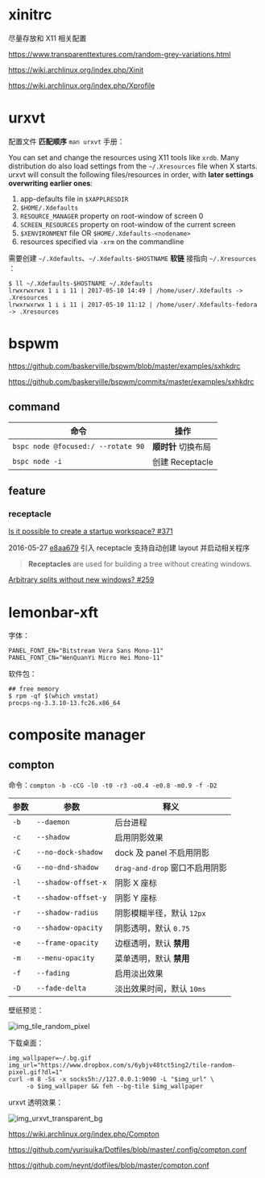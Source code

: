 
# xinitrc

尽量存放和 X11 相关配置

https://www.transparenttextures.com/random-grey-variations.html

https://wiki.archlinux.org/index.php/Xinit

https://wiki.archlinux.org/index.php/Xprofile

# urxvt

配置文件 **匹配顺序** `man urxvt` 手册：

You can set and change the resources using X11 tools like `xrdb`. Many distribution do also load settings from the `~/.Xresources` file when X starts. urxvt will consult the following files/resources in order, with **later settings overwriting earlier ones**:

1. app-defaults file in `$XAPPLRESDIR`
2. `$HOME/.Xdefaults`
3. `RESOURCE_MANAGER` property on root-window of screen 0
4. `SCREEN_RESOURCES` property on root-window of the current screen
5. `$XENVIRONMENT` file OR `$HOME/.Xdefaults-<nodename>`
6. resources specified via `-xrm` on the commandline

需要创建 `~/.Xdefaults`、`~/.Xdefaults-$HOSTNAME` **软链** 接指向 `~/.Xresources` ：

    $ ll ~/.Xdefaults-$HOSTNAME ~/.Xdefaults
    lrwxrwxrwx 1 i i 11 | 2017-05-10 14:49 | /home/user/.Xdefaults -> .Xresources
    lrwxrwxrwx 1 i i 11 | 2017-05-10 11:12 | /home/user/.Xdefaults-fedora -> .Xresources

# bspwm

https://github.com/baskerville/bspwm/blob/master/examples/sxhkdrc

https://github.com/baskerville/bspwm/commits/master/examples/sxhkdrc

## command

命令 | 操作
---- | ----
`bspc node @focused:/ --rotate 90` | **顺时针** 切换布局
`bspc node -i` | 创建 Receptacle

## feature

### receptacle

[Is it possible to create a startup workspace? #371](https://github.com/baskerville/bspwm/issues/371)

2016-05-27 [e8aa679](https://github.com/baskerville/bspwm/commit/e8aa679cd14fad3bdc89119c53d5c6eca6512bf0) 引入 receptacle 支持自动创建 layout 并启动相关程序

> **Receptacles** are used for building a tree without creating windows.

[Arbitrary splits without new windows? #259](https://github.com/baskerville/bspwm/issues/259)

# lemonbar-xft

字体：

    PANEL_FONT_EN="Bitstream Vera Sans Mono-11"
    PANEL_FONT_CN="WenQuanYi Micro Hei Mono-11"

软件包：

    ## free memory
    $ rpm -qf $(which vmstat)
    procps-ng-3.3.10-13.fc26.x86_64

# composite manager

## compton

命令：`compton -b -cCG -l0 -t0 -r3 -o0.4 -e0.8 -m0.9 -f -D2`

参数 | 参数 | 释义
---- | ---- | ----
`-b` | `--daemon` | 后台进程
`-c` | `--shadow` | 启用阴影效果
`-C` | `--no-dock-shadow` | dock 及 panel 不启用阴影
`-G` | `--no-dnd-shadow` | `drag-and-drop` 窗口不启用阴影
`-l` | `--shadow-offset-x` | 阴影 X 座标
`-t` | `--shadow-offset-y` | 阴影 Y 座标
`-r` | `--shadow-radius` | 阴影模糊半径，默认 `12px`
`-o` | `--shadow-opacity` | 阴影透明，默认 `0.75`
`-e` | `--frame-opacity` | 边框透明，默认 **禁用**
`-m` | `--menu-opacity` | 菜单透明，默认 **禁用**
`-f` | `--fading` | 启用淡出效果
`-D` | `--fade-delta` | 淡出效果时间，默认 `10ms`

壁纸预览：

![img_tile_random_pixel](https://www.dropbox.com/s/6ybjv48tct5ing2/tile-random-pixel.gif?dl=1)

下载桌面：

    img_wallpaper=~/.bg.gif
    img_url="https://www.dropbox.com/s/6ybjv48tct5ing2/tile-random-pixel.gif?dl=1"
    curl -m 8 -Ss -x socks5h://127.0.0.1:9090 -L "$img_url" \
         -o $img_wallpaper && feh --bg-tile $img_wallpaper

urxvt 透明效果：

![img_urxvt_transparent_bg](https://www.dropbox.com/s/sb5hr6u9n2ffrg2/urxvt-bg-img.png?dl=1)

https://wiki.archlinux.org/index.php/Compton

https://github.com/yurisuika/Dotfiles/blob/master/.config/compton.conf

https://github.com/neynt/dotfiles/blob/master/compton.conf


